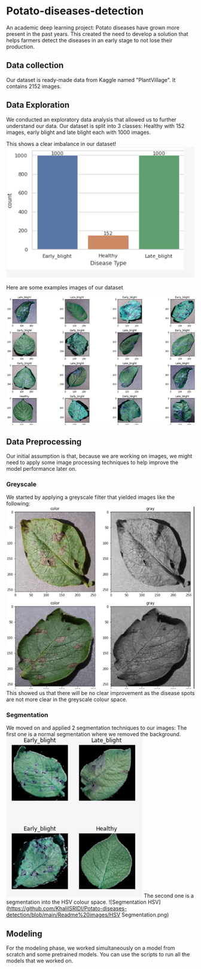 # Potato-diseases-detection
An academic deep learning project: Potato diseases have grown more present in the past years. This created the need to develop a solution that helps farmers detect the diseases in an early stage to not lose their production.

## Data collection
Our dataset is ready-made data from Kaggle named "PlantVillage". It contains 2152 images.

## Data Exploration
We conducted an exploratory data analysis that allowed us to further understand our data.
Our dataset is split into 3 classes: Healthy with 152 images, early blight and late blight each with 1000 images.

This shows a clear imbalance in our dataset!
![Dataset distibution](https://github.com/KhalilSRIDI/Potato-diseases-detection/blob/main/Readme%20images/datasetimabalance.png)

Here are some examples images of our dataset

![Dataset exemples](https://github.com/KhalilSRIDI/Potato-diseases-detection/blob/main/Readme%20images/examples.png)


## Data Preprocessing
Our initial assumption is that, because we are working on images, we might need to apply some image processing techniques to help improve the model performance later on.
### Greyscale
We started by applying a greyscale filter that yielded images like the following:
![Greyscale image](https://github.com/KhalilSRIDI/Potato-diseases-detection/blob/main/Readme%20images/greyscale.png)
This showed us that there will be no clear improvement as the disease spots are not more clear in the greyscale colour space.

### Segmentation
We moved on and applied 2 segmentation techniques to our images:
The first one is a normal segmentation where we removed the background.
![Segmentation](https://github.com/KhalilSRIDI/Potato-diseases-detection/blob/main/Readme%20images/segmentation.png)
The second one is a segmentation into the HSV colour space.
![Segmentation HSV](https://github.com/KhalilSRIDI/Potato-diseases-detection/blob/main/Readme%20images/HSV Segmentation.png)
## Modeling
For the modeling phase, we worked simultaneously on a model from scratch and some pretrained models.
You can use the scripts to run all the models that we worked on.
